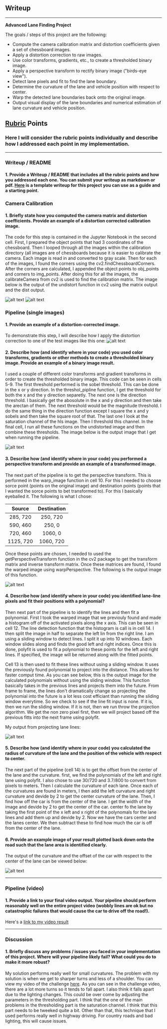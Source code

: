 ## Writeup 
---

**Advanced Lane Finding Project**

The goals / steps of this project are the following:

* Compute the camera calibration matrix and distortion coefficients given a set of chessboard images.
* Apply a distortion correction to raw images.
* Use color transforms, gradients, etc., to create a thresholded binary image.
* Apply a perspective transform to rectify binary image ("birds-eye view").
* Detect lane pixels and fit to find the lane boundary.
* Determine the curvature of the lane and vehicle position with respect to center.
* Warp the detected lane boundaries back onto the original image.
* Output visual display of the lane boundaries and numerical estimation of lane curvature and vehicle position.

[//]: # (Image References)

[image1]: ./camera_cal/calibration1.jpg "distorted"
[image2]: ./camera_cal/calibration1_undistorted.jpg "Undistorted"
[image3]: ./test1_undistorted.jpg "Road Transformed"
[image4]: ./test1_threshold.jpg "Binary Example"
[image5]: ./test1_warped.jpg "Warp Example"
[image6]: ./test1_line_detection.jpg "Fit Visual"
[image7]: ./test1_final.jpg "Output"
[video8]: ./project_video_output.mp4 "Video"

## [Rubric](https://review.udacity.com/#!/rubrics/571/view) Points

### Here I will consider the rubric points individually and describe how I addressed each point in my implementation.  

---

### Writeup / README

#### 1. Provide a Writeup / README that includes all the rubric points and how you addressed each one.  You can submit your writeup as markdown or pdf.  [Here](https://github.com/udacity/CarND-Advanced-Lane-Lines/blob/master/writeup_template.md) is a template writeup for this project you can use as a guide and a starting point.  

### Camera Calibration

#### 1. Briefly state how you computed the camera matrix and distortion coefficients. Provide an example of a distortion corrected calibration image.

The code for this step is contained in the Jupyter Notebook in the second cell.  First, I prepared the object points that had 3 coordinates of the chessboard.  Then I looped through all the images within the calibration directory (all images are of chessboards because it is easier to calibrate the camera.  Each image is read in and converted to gray scale.  Then for each of the images, I found the corners using the cv2.findChessboardCorners.  After the corners are calculated, I appended the object points to obj_points and corners to img_points.  After doing this for all the images, the calibrateCamera from cv2 is used to find the calibration matrix.  The image below is the output of the undistort function in cv2 using the matrix output and the dist output. 


![alt text][image1]
![alt text][image2]

### Pipeline (single images)

#### 1. Provide an example of a distortion-corrected image.

To demonstrate this step, I will describe how I apply the distortion correction to one of the test images like this one:
![alt text][image3]

#### 2. Describe how (and identify where in your code) you used color transforms, gradients or other methods to create a thresholded binary image.  Provide an example of a binary image result.

I used a couple of different color transforms and gradient transforms in order to create the thresholded binary image.  This code can be seen in cells 5-9.  The first threshold performed is the sobel threshold.  This can be done in the x or y direction.  In the threshol_pipline function, I get the threshold for both the x and the y direction separetly.  The next one is the direction threshold.  I basically get the abosolute in the x and y direction and then take the arectan of them.  The next threshold would be the magnitude threshold.  I do the same thing in the direction function except I square the x and y sobels and then take the square root of that.  The last one I look at the saturation channel of the hls image.  Then I threshold this channel.  In the final cell, I run all these functions on the undistorted image and then combine these thresholds.  The image below is the output image that I get when running the pipeline.

![alt text][image4]

#### 3. Describe how (and identify where in your code) you performed a perspective transform and provide an example of a transformed image.

The next part of the pipeline is to get the perspective transform.  This is performed in the warp_image function in cell 10.  For this I needed to choose sorce point (points on the original image) and destination points (points that I wanted the sorce points to bet transformed to).  For this I basically eyeballed it.  The following is what I chose:

| Source        | Destination   | 
|:-------------:|:-------------:| 
| 285, 720      | 250, 720      | 
| 590, 460      | 250, 0        |
| 720, 460      | 1060, 0       |
| 1125, 720     | 1060, 720     |

Once these points are chosen, I needed to used the getPerspectiveTransform function in the cv2 package to get the transform matrix and inverse transform matrix.  Once these matrices are found, I found the warped image using warpPerspective.  The following is the output image of this function.

![alt text][image5]

#### 4. Describe how (and identify where in your code) you identified lane-line pixels and fit their positions with a polynomial?

Then next part of the pipeline is to identify the lines and then fit a polynomial.  First I took the warped image that we previouly found and made a histogram off of the activated pixels along the x axis.  This can be seen in cell 12.  The line detection function that the histogram is call is in cell 14.  I then split the image in half to separate the left lin from the right line.  I am using a sliding window to detect lines.  I split it up into 10 windows.  Each window slides along and finds the good left and right indices.  Once this is done, polyfit is used to fit a polynomial to these points for the left and right lines.    If specified, the image will be returned along with the fitted points.

Cell 13 is then used to fit these lines without using a sliding window.  It uses the previously found polynomial to project into the distance.  This allows for faster comput time.  As you can see below, this is the output image for the calculated polynomials without using the sliding window.  This function basically takes in the previous lines and projects them into the future.  From frame to frame, the lines don't dramatically change so projecting the polynomial into the future is a lot less cost efficiant than running the sliding window everytime.  So we check to see if the line fit input is none.  If it is, then we run the sliding window.  If it is not, then we run throw the projection algorithm.  We get the non zero pixel first, then we will project based off the previous fitts into the next frame using polyfit. 

My output from projecting lane lines:

![alt text][image6]

#### 5. Describe how (and identify where in your code) you calculated the radius of curvature of the lane and the position of the vehicle with respect to center.

The next part of the pipeline (cell 14) is to get the offset from the center of the lane and the curvature.  first, we find the polynomials of the left and right lane using polyfit.  I also chose to use 30/720 and 3.7/800 to convert from pixels to meters.  Then I calculate the curvature of each lane.  Once each of the curvatures are found in meters, I then add the left curvature and right curvature and devide by 2 to get the center curvature of the lane.  Then, I find how off the car is from the center of the lane.  I get the width of the image and devide by 2 to get the center of the car.  center fo the lane by taking the first point of the  x left and x right of the polynomals for the lane lines and add them up and devide by 2.  Now we have the cars center and the lanes center.  We then subtract these to find how much the car is off from the center of the lane.  

#### 6. Provide an example image of your result plotted back down onto the road such that the lane area is identified clearly.

The output of the curvature and the offset of the car with respect to the center of the lane can be viewed below:

![alt text][image7]

---

### Pipeline (video)

#### 1. Provide a link to your final video output.  Your pipeline should perform reasonably well on the entire project video (wobbly lines are ok but no catastrophic failures that would cause the car to drive off the road!).

Here's a [link to my video result](./project_video_output.mp4)

---

### Discussion

#### 1. Briefly discuss any problems / issues you faced in your implementation of this project.  Where will your pipeline likely fail?  What could you do to make it more robust?

My solution performs really well for small curvatures.  The problem with my solution is when we get to sharper turns and less of a shoulder.  You can view my video of the challenge [here](./harder_challenge_video_output.mp4).  As you can see in the challenge video, there are a lot more turns so it tends to fall apart.  I also think it falls apart due to the lighting changes.  This could be over come by adjusting the parameters in the thresholding part.  I think that the one of the main problems in the thresholding part is the saturation channel.  I think that this part needs to be tweeked quite a bit.  Other than that, this technique that I used performs really well in highway driving. For country roads and bad lighting, this will cause issues.


